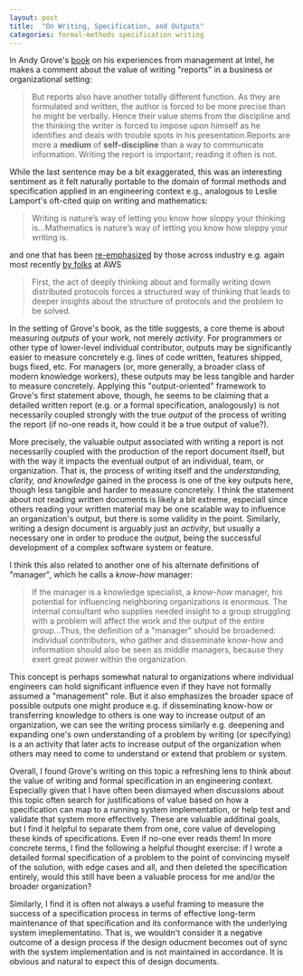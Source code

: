 ```yaml
---
layout: post
title:  "On Writing, Specification, and Outputs"
categories: formal-methods specification writing
---
```


In Andy Grove's [book](https://www.goodreads.com/book/show/324750.High_Output_Management) on his experiences from management at Intel, he makes a comment about the value of writing "reports" in a business or organizational setting:

<!-- pg. 48 -->

> But reports also have another totally different function. As they are formulated and written, the author is forced to be more precise than he might be verbally. Hence their value stems from the discipline and the thinking the writer is forced to impose upon himself as he identifies and deals with trouble spots in his presentation.Reports are more a **medium** of **self-discipline** than a way to communicate information. Writing the report is important; reading it often is not.

While the last sentence may be a bit exaggerated, this was an interesting sentiment as it felt naturally portable to the domain of formal methods and specification applied in an engineering context e.g., analogous to Leslie Lamport's oft-cited quip on writing and mathematics:

> Writing is nature’s way of letting you know how sloppy your thinking is...Mathematics is nature’s way of letting you know how sloppy your writing is.

and one that has been [re-emphasized](https://www.youtube.com/watch?v=pnfrWPFWbAA) by those across industry e.g. again most recently [by folks](https://cacm.acm.org/practice/systems-correctness-practices-at-amazon-web-services/) at AWS

> First, the act of deeply thinking about and formally writing down distributed protocols forces a structured way of thinking that leads to deeper insights about the structure of protocols and the problem to be solved.

In the setting of Grove's book, as the title suggests, a core theme is about measuring *outputs* of your work, not merely *activity*. For programmers or other type of lower-level individual contributor, outputs may be significantly easier to measure concretely e.g. lines of code written, features shipped, bugs fixed, etc. For managers (or, more generally, a broader class of modern knowledge workers), these outputs may be less tangible and harder to measure concretely. Applying this "output-oriented" framework to Grove's first statement above, though, he seems to be claiming that a detailed written report (e.g. or a formal specification, analogously) is not necessarily coupled strongly with the true *output* of the process of writing the report (if no-one reads it, how could it be a true output of value?). 

More precisely, the valuable output associated with writing a report is not necessarily coupled with the production of the report document itself, but with the way it impacts the eventual output of an individual, team, or organization. That is, the process of writing itself and the *understanding, clarity, and knowledge* gained in the process is one of the key outputs here, though less tangible and harder to measure concretely. I think the statement about not reading written documents is likely a bit extreme, especiall since others reading your written material may be one scalable way to influence an organization's output, but there is some validity in the point. Similarly, writing a design document is arguably just an *activity*, but usually a necessary one in order to produce the *output*, being the successful development of a complex software system or feature.

I think this also related to another one of his alternate definitions of "manager", which he calls a *know-how* manager:

> If the manager is a knowledge specialist, a *know-how* manager, his potential for influencing neighboring organizations is enormous. The internal consultant who supplies needed insight to a group struggling with a problem will affect the work and the output of the entire group...Thus, the definition of a "manager" should be broadened: individual contributors, who gather and disseminate know-how and information should also be seen as middle managers, because they exert great power within the organization.

This concept is perhaps somewhat natural to organizations where individual engineers can hold significant influence even if they have not formally assumed a "management" role. But it also emphasizes the broader space of possible outputs one might produce e.g. if disseminating know-how or transferring knowledge to others is one way to increase output of an organization, we can see the writing process similarly e.g. deepening and expanding one's own understanding of a problem by writing (or specifying) is a an activity that later acts to increase output of the organization when others may need to come to understand or extend that problem or system.

Overall, I found Grove's writing on this topic a refreshing lens to think about the value of writing and formal specification in an engineering context. Especially given that I have often been dismayed when discussions about this topic often search for justifications of value based on how a specification can map to a running system implementation, or help test and validate that system more effectively. These are valuable additinal goals, but I find it helpful to separate them from one, core value of developing these kinds of specifications. Even if no-one ever reads them! In more concrete terms, I find the following a helpful thought exercise: if I wrote a detailed formal specification of a problem to the point of convincing myself of the solution, with edge cases and all, and then deleted the specification entirely, would this still have been a valuable process for me and/or the broader organization?

Similarly, I find it is often not always a useful framing to measure the success of a specification process in terms of effective long-term maintenance of that specification and its conformance with the underlying system imeplementatino. That is, we wouldn't consider it a negative outcome of a design process if the design oducment becomes out of sync with the system implementation and is not maintained in accordance. It is obvious and natural to expect this of design documents. 